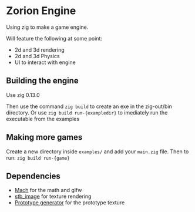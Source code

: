 # Zorion Engine

Using zig to make a game engine. 

Will feature the following at some point:
- 2d and 3d rendering
- 2d and 3d Physics
- UI to interact with engine


## Building the engine
Use zig 0.13.0

Then use the command `zig build` to create an exe in the zig-out/bin directory.
Or use `zig build run-{exampledir}` to imediately run the executable from the examples

## Making more games
Create a new directory inside `examples/` and add your `main.zig` file.
Then to run: `zig build run-{game}`

## Dependencies

- [Mach](https://machengine.org/) for the math and glfw
- [stb_image](https://github.com/nothings/stb/blob/master/stb_image.h) for texture rendering
- [Prototype generator](https://verythieflike.itch.io/prototype-texture-generator) for the prototype texture